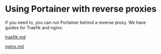 # Using Portainer with reverse proxies

If you need to, you can run Portainer behind a reverse proxy. We have guides for Traefik and nginx:


[traefik.md](traefik.md)



[nginx.md](nginx.md)


